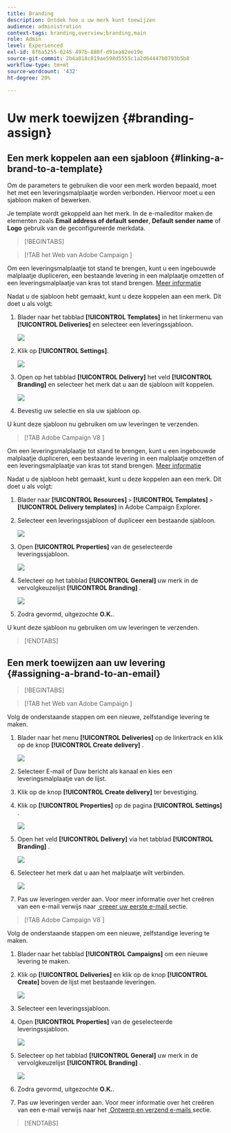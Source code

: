 ```yaml
---
title: Branding
description: Ontdek hoe u uw merk kunt toewijzen
audience: administration
context-tags: branding,overview;branding,main
role: Admin
level: Experienced
exl-id: 8f6a5255-0245-497b-880f-d91ea82ee19e
source-git-commit: 2b4a818c819ae598d5555c1a2d64447b0793b5b8
workflow-type: tm+mt
source-wordcount: '432'
ht-degree: 20%

---
```


# Uw merk toewijzen {#branding-assign}

## Een merk koppelen aan een sjabloon {#linking-a-brand-to-a-template}

Om de parameters te gebruiken die voor een merk worden bepaald, moet het met een leveringsmalplaatje worden verbonden. Hiervoor moet u een sjabloon maken of bewerken.

Je template wordt gekoppeld aan het merk. In de e-maileditor maken de elementen zoals **Email address of default sender**, **Default sender name** of **Logo** gebruik van de geconfigureerde merkdata.

>[!BEGINTABS]

>[!TAB  het Web van Adobe Campaign ]

Om een leveringsmalplaatje tot stand te brengen, kunt u een ingebouwde malplaatje dupliceren, een bestaande levering in een malplaatje omzetten of een leveringsmalplaatje van kras tot stand brengen. [Meer informatie](../../msg/delivery-template.md)

Nadat u de sjabloon hebt gemaakt, kunt u deze koppelen aan een merk. Dit doet u als volgt:

1. Blader naar het tabblad **[!UICONTROL Templates]** in het linkermenu van **[!UICONTROL Deliveries]** en selecteer een leveringssjabloon.

   ![](assets/branding_assign_web_1.png)

1. Klik op **[!UICONTROL Settings]**.

   ![](assets/branding_assign_web_2.png)

1. Open op het tabblad **[!UICONTROL Delivery]** het veld **[!UICONTROL Branding]** en selecteer het merk dat u aan de sjabloon wilt koppelen.

   ![](assets/branding_assign_web_3.png)

1. Bevestig uw selectie en sla uw sjabloon op.

U kunt deze sjabloon nu gebruiken om uw leveringen te verzenden.

>[!TAB  Adobe Campaign V8 ]

Om een leveringsmalplaatje tot stand te brengen, kunt u een ingebouwde malplaatje dupliceren, een bestaande levering in een malplaatje omzetten of een leveringsmalplaatje van kras tot stand brengen. [Meer informatie](https://experienceleague.adobe.com/docs/campaign/campaign-v8/send/create-templates.html?lang=nl-NL)

Nadat u de sjabloon hebt gemaakt, kunt u deze koppelen aan een merk. Dit doet u als volgt:

1. Blader naar **[!UICONTROL Resources]** `>` **[!UICONTROL Templates]** `>` **[!UICONTROL Delivery templates]** in Adobe Campaign Explorer.

1. Selecteer een leveringssjabloon of dupliceer een bestaande sjabloon.

   ![](assets/branding_assign_V8_1.png)

1. Open **[!UICONTROL Properties]** van de geselecteerde leveringssjabloon.

   ![](assets/branding_assign_V8_2.png)

1. Selecteer op het tabblad **[!UICONTROL General]** uw merk in de vervolgkeuzelijst **[!UICONTROL Branding]** .

   ![](assets/branding_assign_V8_3.png)

1. Zodra gevormd, uitgezochte **O.K.**.

U kunt deze sjabloon nu gebruiken om uw leveringen te verzenden.

>[!ENDTABS]

## Een merk toewijzen aan uw levering {#assigning-a-brand-to-an-email}

>[!BEGINTABS]

>[!TAB  het Web van Adobe Campaign ]

Volg de onderstaande stappen om een nieuwe, zelfstandige levering te maken.

1. Blader naar het menu **[!UICONTROL Deliveries]** op de linkertrack en klik op de knop **[!UICONTROL Create delivery]** .

   ![](assets/branding_assign_web_4.png)

1. Selecteer E-mail of Duw bericht als kanaal en kies een leveringsmalplaatje van de lijst.

1. Klik op de knop **[!UICONTROL Create delivery]** ter bevestiging.

1. Klik op **[!UICONTROL Properties]** op de pagina **[!UICONTROL Settings]** .

   ![](assets/branding_assign_web_5.png)

1. Open het veld **[!UICONTROL Delivery]** via het tabblad **[!UICONTROL Branding]** .

   ![](assets/branding_assign_web_6.png)

1. Selecteer het merk dat u aan het malplaatje wilt verbinden.

   ![](assets/branding_assign_web_7.png)

1. Pas uw leveringen verder aan. Voor meer informatie over het creëren van een e-mail verwijs naar [&#x200B; creeer uw eerste e-mail &#x200B;](../../email/create-email.md) sectie.

>[!TAB  Adobe Campaign V8 ]

Volg de onderstaande stappen om een nieuwe, zelfstandige levering te maken.

1. Blader naar het tabblad **[!UICONTROL Campaigns]** om een nieuwe levering te maken.

1. Klik op **[!UICONTROL Deliveries]** en klik op de knop **[!UICONTROL Create]** boven de lijst met bestaande leveringen.

   ![](assets/branding_assign_V8_4.png)

1. Selecteer een leveringssjabloon.

1. Open **[!UICONTROL Properties]** van de geselecteerde leveringssjabloon.

   ![](assets/branding_assign_V8_5.png)

1. Selecteer op het tabblad **[!UICONTROL General]** uw merk in de vervolgkeuzelijst **[!UICONTROL Branding]** .

   ![](assets/branding_assign_V8_6.png)

1. Zodra gevormd, uitgezochte **O.K.**.

1. Pas uw leveringen verder aan. Voor meer informatie over het creëren van een e-mail verwijs naar het [&#x200B; Ontwerp en verzend e-mails &#x200B;](../../email/create-email.md) sectie.

>[!ENDTABS]

